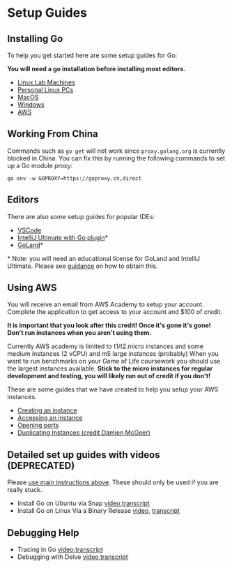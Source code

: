 # Setup Guides

## Installing Go
To help you get started here are some setup guides for Go:

**You will need a go installation before installing most editors.**

- [Linux Lab Machines](go-install/lab-machines.md)
- [Personal Linux PCs](go-install/linux.md)
- [MacOS](go-install/mac.md)
- [Windows](go-install/windows.md)
- [AWS](go-install/aws.md)

## Working From China

Commands such as `go get` will not work since `proxy.golang.org` is currently blocked in China. You can fix this by running the following commands to set up a Go module proxy:

```
go env -w GOPROXY=https://goproxy.cn,direct
```

## Editors

There are also some setup guides for popular IDEs:

- [VSCode](editors/vscode.md)
- [IntelliJ Ultimate with Go plugin](https://www.jetbrains.com/help/idea/go-plugin.html)*
- [GoLand](https://www.jetbrains.com/go/)*

\* Note: you will need an educational license for GoLand and IntelliJ Ultimate. Please see [guidance](editors/jetbrains-license.md) on how to obtain this.

## Using AWS

You will receive an email from AWS Academy to setup your account. Complete the application to get access to your account and $100 of credit.

**It is important that you look after this credit! Once it's gone it's gone! Don't run instances when you aren't using them.**

Currently AWS academy is limited to t1/t2.micro instances and some medium instances (2 vCPU) and m5 large instances (probably) When you want to run benchmarks on your Game of Life coursework you should use the largest instances available. **Stick to the micro instances for regular development and testing, you will likely run out of credit if you don't!**

These are some guides that we have created to help you setup your AWS instances. 


- [Creating an instance](aws/create-instance.md)
- [Accessing an instance](aws/access-instance.md)
- [Opening ports](aws/ports.md)
- [Duplicating Instances (credit Damien McGeer)](aws/AMI.md)

## Detailed set up guides with videos (DEPRECATED)
Please [use main instructions above](https://github.com/UoB-CSA/setup-guides/tree/master#setup-guides). These should only be used if you are really stuck.

- Install Go on Ubuntu via Snap [video](https://uob.sharepoint.com/:b:/r/teams/UnitTeams-COMS20008-2025-26-TB-1-A/Class%20Materials/CONTENT_2025/tuts/InstallGoOnUbuntuViaSnap/Install_Go_on_Linux_via_Snap.mp4),[transcript](https://uob.sharepoint.com/:b:/r/teams/UnitTeams-COMS20008-2025-26-TB-1-A/Class%20Materials/CONTENT_2025/tuts/InstallGoOnUbuntuViaSnap/snap.htm)
- Install Go on Linux Via a Binary Release [video](https://uob.sharepoint.com/:b:/r/teams/UnitTeams-COMS20008-2025-26-TB-1-A/Class%20Materials/CONTENT_2025/tuts/InstallGoOnLinuxViaABinary%20Release/Install_Go_on_Linux_via_a_binaryRelease.mp4), [transcript](https://uob.sharepoint.com/:b:/r/teams/UnitTeams-COMS20008-2025-26-TB-1-A/Class%20Materials/CONTENT_2025/tuts/InstallGoOnLinuxViaABinary%20Release/binary.htm)

## Debugging Help

- Tracing in Go [video](https://uob.sharepoint.com/:b:/r/teams/UnitTeams-COMS20008-2025-26-TB-1-A/Class%20Materials/CONTENT_2025/tuts/TracingInGo/HowToMakeAtraceOfMultipleThreads.mp4),[transcript](https://uob.sharepoint.com/:b:/r/teams/UnitTeams-COMS20008-2025-26-TB-1-A/Class%20Materials/CONTENT_2025/tuts/TracingInGo/tracing.htm)
- Debugging with Delve [video](https://uob.sharepoint.com/:b:/r/teams/UnitTeams-COMS20008-2025-26-TB-1-A/Class%20Materials/CONTENT_2025/tuts/DebuggingWithDelve/debugging_with_delve_1.mp4),[transcript](https://uob.sharepoint.com/:b:/r/teams/UnitTeams-COMS20008-2025-26-TB-1-A/Class%20Materials/CONTENT_2025/tuts/DebuggingWithDelve/delve.htm)

